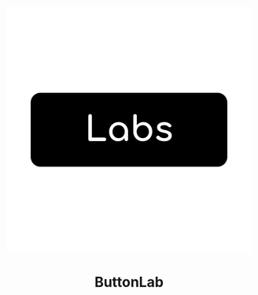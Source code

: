<div align="center">
  <img src="https://raw.githubusercontent.com/codeyStein/ButtonLab/main/main/public/logo500.png" alt-="ButtonLabs Logo  ">
</div>

<h1 align="center">
  ButtonLab
</h1>

